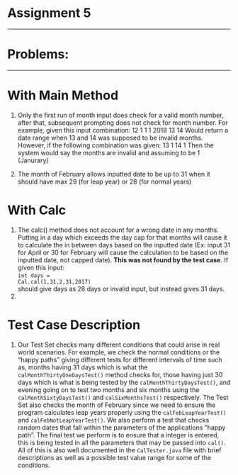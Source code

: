 # Assignment 5
-------------------------------------------------------------
# Problems:
------------------------------------------------------------
# With Main Method
1. Only the first run of month input does check for a valid month number, after that, subsequent prompting does not check for month number. For example, given this input combination:
12
1
1
1
2018
13
14
Would return a date range when 13 and 14 was supposed to be invalid months. However, if the following combination was given:
13
1
14
1
Then the system would say the months are invalid and assuming to be 1 (Janurary)

2. The month of February allows inputted date to be up to 31 when it should have max 29 (for leap year) or 28 (for normal years)

# With Calc
1. The calc() method does not account for a wrong date in any months. Putting in a day which exceeds the day cap for that months will cause it to calculate the in between days based on the inputted date (Ex: input 31 for April or 30 for February will cause the calculation to be based on the inputted date, not capped date). **This was not found by the test case**. If given this input:<br>
<code>int days = Cal.cal(1,31,2,31,2017)</code><br>
should give days as 28 days or invalid input, but instead gives 31 days.
2. 


# Test Case Description
1. Our Test Set checks many different conditions that could arise in real world scenarios. For example, we check the normal conditions or the “happy paths” giving different tests for different intervals of time such as, months having 31 days which is what the <code>calMonthThirtyOneDaysTest()</code> method checks for, those having just 30 days which is what is being tested by the <code>calMonthThirtyDaysTest()</code>, and evening going on to test two months and six months using the <code>calMonthSixtyDaysTest()</code> and <code>calSixMonthsTest()</code> respectively. The Test Set also checks the month of February since we need to ensure the program calculates leap years properly using the <code>calFebLeapYearTest()</code> and <code>calFebNotLeapYearTest()</code>. We also perform a test that checks random dates that fall within the parameters of the applications “happy path”. The final test we perform is to ensure that a integer is entered, this is being tested in all the parameters that may be passed into <code>cal()</code>. All of this is also well documented in the <code>CalTester.java</code> file with brief descriptions as well as a possible test value range for some of the conditions.
